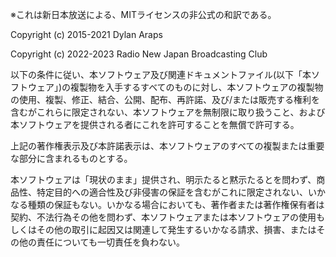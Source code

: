 ※これは新日本放送による、MITライセンスの非公式の和訳である。

Copyright (c) 2015-2021 Dylan Araps

Copyright (c) 2022-2023 Radio New Japan Broadcasting Club

以下の条件に従い、本ソフトウェア及び関連ドキュメントファイル(以下「本ソフトウェア」)の複製物を入手するすべてのものに対し、本ソフトウェアの複製物の使用、複製、修正、結合、公開、配布、再許諾、及び/または販売する権利を含むがこれらに限定されない、本ソフトウェアを無制限に取り扱うこと、および本ソフトウェアを提供される者にこれを許可することを無償で許可する。

上記の著作権表示及び本許諾表示は、本ソフトウェアのすべての複製または重要な部分に含まれるものとする。

本ソフトウェアは「現状のまま」提供され、明示たると黙示たるとを問わず、商品性、特定目的への適合性及び非侵害の保証を含むがこれに限定されない、いかなる種類の保証もない。いかなる場合においても、著作者または著作権保有者は契約、不法行為その他を問わず、本ソフトウェアまたは本ソフトウェアの使用もしくはその他の取引に起因又は関連して発生するいかなる請求、損害、またはその他の責任についても一切責任を負わない。
